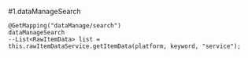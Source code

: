 #1.dataManageSearch


```
@GetMapping("dataManage/search")
dataManageSearch
--List<RawItemData> list = this.rawItemDataService.getItemData(platform, keyword, "service");
```